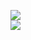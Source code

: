 [![](https://img.shields.io/badge/Made%20With-Github%20Spray-lightgrey.svg?style=for-the-badge&logo=github)](https://github.com/Annihil/github-spray#28556)  
[![](https://i.imgur.com/2DrTn0Z.gif)](https://github.com/Annihil/github-spray)